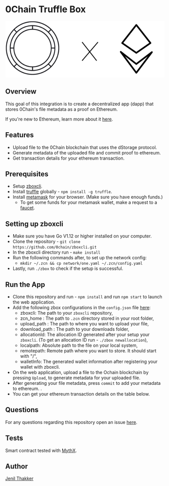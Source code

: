 # 0Chain Truffle Box

<p align="center">
  <img src="https://github.com/0chain/ethereum/blob/master/src/images/0chain-readme.png">
</p>

## Overview
This goal of this integration is to create a decentralized app (dapp) that stores 0Chain's file metadata as a proof on Ethereum. 

If you're new to Ethereum, learn more about it [here](https://medium.com/@mattcondon/getting-up-to-speed-on-ethereum-63ed28821bbe).

## Features

- Upload file to the 0Chain blockchain that uses the dStorage protocol. 
- Generate metadata of the uploaded file and commit proof to ethereum.
- Get transaction details for your ethereum transaction. 

## Prerequisites
- Setup [zboxcli](https://github.com/0chain/zboxcli).
- Install [truffle](https://www.npmjs.com/package/truffle) globally - `npm install -g truffle`.
- Install [metamask](https://www.metamask.io) for your browser. (Make sure you have enough funds.)
  - To get some funds for your metamask wallet, make a request to a [faucet](https://faucet.metamask.io).

## Setting up zboxcli 
- Make sure you have Go V1.12 or higher installed on your computer. 
- Clone the repository - `git clone https://github.com/0chain/zboxcli.git`
- In the zboxcli directory run - `make install`
- Run the following commands after, to set up the network config:
  -  `mkdir ~/.zcn && cp network/one.yaml ~/.zcn/config.yaml`
- Lastly, run `./zbox` to check if the setup is successful.

## Run the App
- Clone this repository and run  - `npm install` and run `npm start` to launch the web application.
- Add the following zbox configurations in the `config.json` file [here](https://github.com/0chain/ethereum/tree/master/src/config):
  - zboxcli: The path to your `zboxcli` repository,
  - zcn_home : The path to `.zcn` directory stored in your root folder,
  - upload_path : The path to where you want to upload your file,
  - download_path : The path to your downloads folder,
  - allocationId: The allocation ID generated after your setup your `zboxcli`. (To get an allocation ID run - `./zbox newallocation`),
  - localpath: Absolute path to the file on your local system,
  - remotepath: Remote path where you want to store. It should start with "/",
  - walletInfo: The generated wallet information after registering your wallet with zboxcli.
- On the web application, upload a file to the Ochain blockchain by pressing `Upload`, to generate metadata for your uploaded file.
- After generating your file metadata, press `commit` to add your metadata to ethereum. .
- You can get your ethereum transaction details on the table below. 

## Questions
For any questions regarding this repository open an issue [here](https://github.com/0chain/ethereum/issues).

## Tests
Smart contract tested with [MythX](https://mythx.io/).

## Author
[Jenil Thakker](http://github.com/jenil04)

